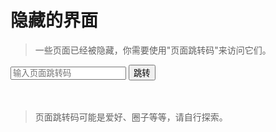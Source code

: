 # 隐藏的界面

> 一些页面已经被隐藏，你需要使用"页面跳转码"来访问它们。
<script setup>
import { onMounted } from 'vue'

onMounted(() => {
    window.mapping = {
        "furry":"/_furry_fusion",
    }
    window.run_mapping = (value) => {
        if(value.startsWith("/")) {
            window.location.href = value
        }
        var val = mapping[value]
        if (val) {
            window.location.href = val
        } else {
            document.getElementById('result').style.visibility = "visible"
        }
    }
})
</script>
<ClientOnly>
    <input type="text" placeholder="输入页面跳转码" id="code"/>
    <button onclick="run_mapping(document.getElementById('code').value)">跳转</button>
    <p id="result" style="color: red;visibility: collapse;">跳转码错误</p>
</ClientOnly>

> 页面跳转码可能是爱好、圈子等等，请自行探索。



